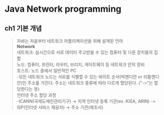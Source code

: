 Java Network programming
========================
ch1 기본 개념
-----------
>자바는 처음부터 네트워크 어플리케이션을 위해 설계된 언어  
**Network**  
  네트워크: 실시간으로 서로 데이터 주고받을 수 있는 컴퓨터 및 다른 장치들의 집합  
  노드: 컴퓨터, 프린터, 라우터, 브리지, 게이트웨이 등 네트워크 안의 장비  
  호스트: 노드 중에서 일반적인 PC  
  -모든 네트워크 노드는 서로를 식별할 수 있는 바이트 순서(빅엔디안 or 리틀엔디안)인 주소를 가진다.
  주소는 네트워크 종류에 따라 다르게 할당된다. ("->"는 할당한다는 뜻)  
  인터넷 주소 할당 과정  
  -ICANN(국제도메인관리기구) -> 지역 인터넷 등록 기관(ex. KISA, ARIN) -> ISP(인터넷 서비스 제공자) -> 주소 기관(제조사)    
  
  
  
